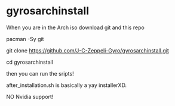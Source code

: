 # gyrosarchinstall

When you are in the Arch iso download git and this repo

pacman -Sy git

git clone https://github.com/J-C-Zeppeli-Gyro/gyrosarchinstall.git

cd gyrosarchinstall


then you can run the sripts!




after_installation.sh is basically a yay installerXD.


NO Nvidia support!
